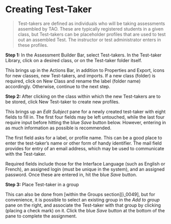 # Creating Test-Taker

>Test-takers are defined as individuals who will be taking assessments assembled by TAO. These are typically registered students in a given class, but Test-takers can be placeholder profiles that are used to test out an assembled Test. The instructor or test administrator enters in these profiles.

**Step 1:** In the Assessment Builder Bar, select Test-takers. In the Test-taker Library, click on a desired class, or on the Test-taker folder itself.

This brings up in the Actions Bar, in addition to Properties and Export, icons for new classes, new Test-takers, and imports. If a new class (folder) is required, click on New Class and rename the label (folder name) accordingly. Otherwise, continue to the next step.

**Step 2:** After clicking on the class within which the new Test-takers are to be stored, click New Test-taker to create new profiles.

This brings up an *Edit Subject* pane for a newly created test-taker with eight fields to fill in. The first four fields may be left untouched, while the last four require input before hitting the blue *Save* button below. However, entering in as much information as possible is recommended.

The first field asks for a label, or profile name. This can be a good place to enter the test-taker’s name or other form of handy identifier. The mail field provides for entry of an email address, which may be used to communicate with the Test-taker. 

Required fields include those for the Interface Language (such as English or French), an assigned login (must be unique in the system), and an assigned password. Once these are entered in, hit the blue *Save* button.

**Step 3:** Place Test-taker in a group

This can also be done from [within the Groups section][i_0049], but for convenience, it is possible to select an existing group in the *Add to group* pane on the right, and associate the Test-taker with that group by clicking (placing a check mark) on it. Click the blue *Save* button at the bottom of the pane to complete the assignment.
